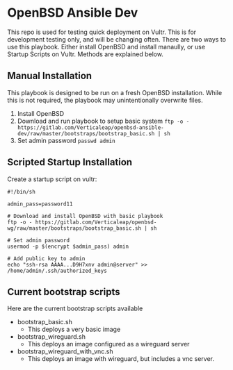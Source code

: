 # OpenBSD Ansible Dev

This repo is used for testing quick deployment on Vultr. This is for development testing only, and will be changing often. There are two ways to use this playbook. Either install OpenBSD and install manaully, or use Startup Scripts on Vultr. Methods are explained below.

## Manual Installation

This playbook is designed to be run on a fresh OpenBSD installation. While this is not required, the playbook may unintentionally overwrite files.

1. Install OpenBSD
2. Download and run playbook to setup basic system
  `ftp -o - https://gitlab.com/Verticaleap/openbsd-ansible-dev/raw/master/bootstraps/bootstrap_basic.sh | sh`
3. Set admin password 
  `passwd admin`

## Scripted Startup Installation

Create a startup script on vultr:

```
#!/bin/sh

admin_pass=password11

# Download and install OpenBSD with basic playbook
ftp -o - https://gitlab.com/Verticaleap/openbsd-wg/raw/master/bootstraps/bootstrap_basic.sh | sh

# Set admin password
usermod -p $(encrypt $admin_pass) admin

# Add public key to admin
echo "ssh-rsa AAAA...D9H7xnv admin@server" >> /home/admin/.ssh/authorized_keys
```

## Current bootstrap scripts

Here are the current bootstrap scripts available

* bootstrap_basic.sh
  - This deploys a very basic image
* bootstrap_wireguard.sh
  - This deploys an image configured as a wireguard server
* bootstrap_wireguard_with_vnc.sh
  - This deploys an image with wireguard, but includes a vnc server.
